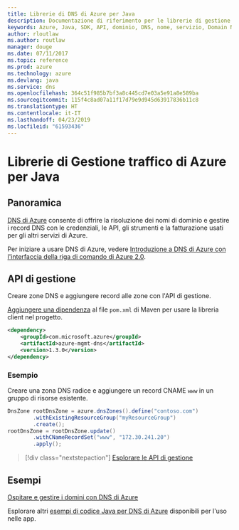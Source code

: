 ```yaml
---
title: Librerie di DNS di Azure per Java
description: Documentazione di riferimento per le librerie di gestione di DNS di Azure per Java
keywords: Azure, Java, SDK, API, dominio, DNS, nome, servizio, Domain Name Service
author: rloutlaw
ms.author: routlaw
manager: douge
ms.date: 07/11/2017
ms.topic: reference
ms.prod: azure
ms.technology: azure
ms.devlang: java
ms.service: dns
ms.openlocfilehash: 364c51f985b7bf3a8c445cd7e03a5e91a8e589ba
ms.sourcegitcommit: 115f4c8ad07a11f17d79e9d945d63917836b11c8
ms.translationtype: HT
ms.contentlocale: it-IT
ms.lasthandoff: 04/23/2019
ms.locfileid: "61593436"
---
```

# <a name="azure-traffic-manager-libraries-for-java"></a>Librerie di Gestione traffico di Azure per Java

## <a name="overview"></a>Panoramica

[DNS di Azure](/azure/dns/dns-overview) consente di offrire la risoluzione dei nomi di dominio e gestire i record DNS con le credenziali, le API, gli strumenti e la fatturazione usati per gli altri servizi di Azure.

Per iniziare a usare DNS di Azure, vedere [Introduzione a DNS di Azure con l'interfaccia della riga di comando di Azure 2.0](/azure/dns/dns-getstarted-cli).

## <a name="management-api"></a>API di gestione

Creare zone DNS e aggiungere record alle zone con l'API di gestione.

[Aggiungere una dipendenza](https://maven.apache.org/guides/getting-started/index.html#How_do_I_use_external_dependencies) al file `pom.xml` di Maven per usare la libreria client nel progetto.

```XML
<dependency>
    <groupId>com.microsoft.azure</groupId>
    <artifactId>azure-mgmt-dns</artifactId>
    <version>1.3.0</version>
</dependency>
```   

### <a name="example"></a>Esempio

Creare una zona DNS radice e aggiungere un record CNAME `www` in un gruppo di risorse esistente.

```java
DnsZone rootDnsZone = azure.dnsZones().define("contoso.com")
        .withExistingResourceGroup("myResourceGroup")
        .create();
rootDnsZone = rootDnsZone.update()
        .withCNameRecordSet("www", "172.30.241.20")
        .apply();
```

> [!div class="nextstepaction"]
> [Esplorare le API di gestione](/java/api/overview/azure/dns/management)

## <a name="samples"></a>Esempi

[Ospitare e gestire i domini con DNS di Azure](https://github.com/Azure-Samples/dns-java-host-and-manage-your-domains)

Esplorare altri [esempi di codice Java per DNS di Azure](https://azure.microsoft.com/resources/samples/?platform=java&term=dns) disponibili per l'uso nelle app.

<!---Loc Comment: Please, refer to conversation section to check the issue. Thanks.--->
